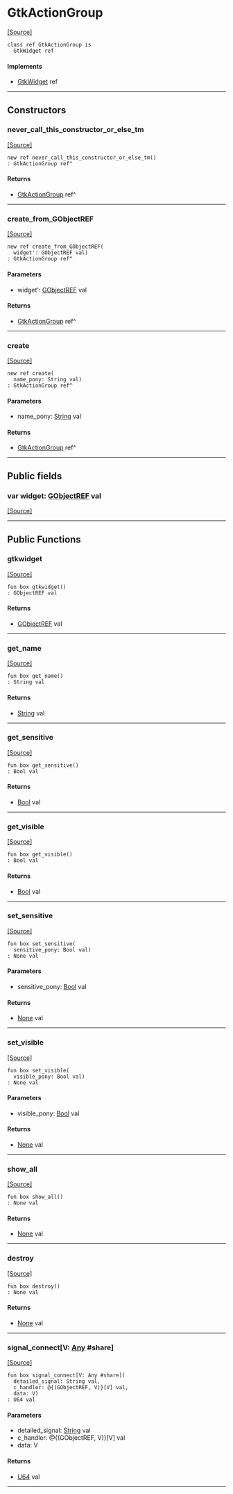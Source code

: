 # GtkActionGroup
<span class="source-link">[[Source]](src/gtk3/GtkActionGroup.md#L6)</span>
```pony
class ref GtkActionGroup is
  GtkWidget ref
```

#### Implements

* [GtkWidget](gtk3-GtkWidget.md) ref

---

## Constructors

### never_call_this_constructor_or_else_tm
<span class="source-link">[[Source]](src/gtk3/GtkActionGroup.md#L10)</span>


```pony
new ref never_call_this_constructor_or_else_tm()
: GtkActionGroup ref^
```

#### Returns

* [GtkActionGroup](gtk3-GtkActionGroup.md) ref^

---

### create_from_GObjectREF
<span class="source-link">[[Source]](src/gtk3/GtkActionGroup.md#L13)</span>


```pony
new ref create_from_GObjectREF(
  widget': GObjectREF val)
: GtkActionGroup ref^
```
#### Parameters

*   widget': [GObjectREF](gtk3-..-gobject-GObjectREF.md) val

#### Returns

* [GtkActionGroup](gtk3-GtkActionGroup.md) ref^

---

### create
<span class="source-link">[[Source]](src/gtk3/GtkActionGroup.md#L17)</span>


```pony
new ref create(
  name_pony: String val)
: GtkActionGroup ref^
```
#### Parameters

*   name_pony: [String](builtin-String.md) val

#### Returns

* [GtkActionGroup](gtk3-GtkActionGroup.md) ref^

---

## Public fields

### var widget: [GObjectREF](gtk3-..-gobject-GObjectREF.md) val
<span class="source-link">[[Source]](src/gtk3/GtkActionGroup.md#L7)</span>



---

## Public Functions

### gtkwidget
<span class="source-link">[[Source]](src/gtk3/GtkActionGroup.md#L9)</span>


```pony
fun box gtkwidget()
: GObjectREF val
```

#### Returns

* [GObjectREF](gtk3-..-gobject-GObjectREF.md) val

---

### get_name
<span class="source-link">[[Source]](src/gtk3/GtkActionGroup.md#L79)</span>


```pony
fun box get_name()
: String val
```

#### Returns

* [String](builtin-String.md) val

---

### get_sensitive
<span class="source-link">[[Source]](src/gtk3/GtkActionGroup.md#L84)</span>


```pony
fun box get_sensitive()
: Bool val
```

#### Returns

* [Bool](builtin-Bool.md) val

---

### get_visible
<span class="source-link">[[Source]](src/gtk3/GtkActionGroup.md#L87)</span>


```pony
fun box get_visible()
: Bool val
```

#### Returns

* [Bool](builtin-Bool.md) val

---

### set_sensitive
<span class="source-link">[[Source]](src/gtk3/GtkActionGroup.md#L105)</span>


```pony
fun box set_sensitive(
  sensitive_pony: Bool val)
: None val
```
#### Parameters

*   sensitive_pony: [Bool](builtin-Bool.md) val

#### Returns

* [None](builtin-None.md) val

---

### set_visible
<span class="source-link">[[Source]](src/gtk3/GtkActionGroup.md#L118)</span>


```pony
fun box set_visible(
  visible_pony: Bool val)
: None val
```
#### Parameters

*   visible_pony: [Bool](builtin-Bool.md) val

#### Returns

* [None](builtin-None.md) val

---

### show_all
<span class="source-link">[[Source]](src/gtk3/GtkWidget.md#L4)</span>


```pony
fun box show_all()
: None val
```

#### Returns

* [None](builtin-None.md) val

---

### destroy
<span class="source-link">[[Source]](src/gtk3/GtkWidget.md#L10)</span>


```pony
fun box destroy()
: None val
```

#### Returns

* [None](builtin-None.md) val

---

### signal_connect\[V: [Any](builtin-Any.md) #share\]
<span class="source-link">[[Source]](src/gtk3/GtkWidget.md#L13)</span>


```pony
fun box signal_connect[V: Any #share](
  detailed_signal: String val,
  c_handler: @{(GObjectREF, V)}[V] val,
  data: V)
: U64 val
```
#### Parameters

*   detailed_signal: [String](builtin-String.md) val
*   c_handler: @{(GObjectREF, V)}[V] val
*   data: V

#### Returns

* [U64](builtin-U64.md) val

---

